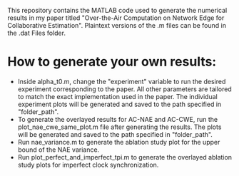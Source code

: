 This repository contains the MATLAB code used to generate the numerical results in my paper titled "Over-the-Air Computation on 
Network Edge for Collaborative Estimation". Plaintext versions of the .m files can be found in the .dat Files folder.

# How to generate your own results:
- Inside alpha_t0.m, change the "experiment" variable to run the desired 
experiment corresponding to the paper. All other parameters are tailored to 
match the exact implementation used in the paper. The individual experiment 
plots will be generated and saved to the path specified in "folder_path".
- To generate the overlayed results for AC-NAE and AC-CWE, run the 
plot_nae_cwe_same_plot.m file after generating the results. The plots will be 
generated and saved to the path specified in "folder_path".
- Run nae_variance.m to generate the ablation study plot for the upper bound of the NAE variance.
- Run plot_perfect_and_imperfect_tpi.m to generate the overlayed ablation study plots for imperfect clock synchronization.

